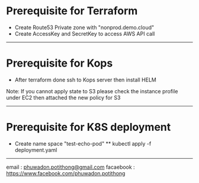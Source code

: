 # Prerequisite for Terraform

* Create Route53 Private zone with "nonprod.demo.cloud"
* Create AccessKey and SecretKey to access AWS API call

**********************************

# Prerequisite for Kops

* After terraform done ssh to Kops server then install HELM

Note: If you cannot apply state to S3 please check the instance profile under EC2 then attached the new policy for S3

**********************************

# Prerequisite for K8S deployment

* Create name space "test-echo-pod"
** kubectl apply -f deployment.yaml

**********************************

email : phuwadon.potithong@gmail.com
facaebook : https://www.facebook.com/phuwadon.potithong

